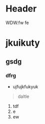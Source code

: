<!-- TITLE: Test -->
<!-- SUBTITLE: A quick summary of Test -->

# Header

WDW:fw fe
# jkuikuty
## gsdg
### dfrg
* ujfujkfukyuk 


> daltle 



1. tdf
2. e
3. ew


